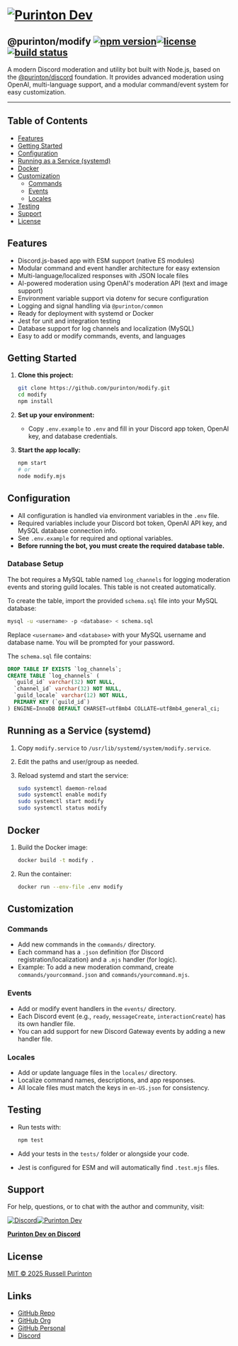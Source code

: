 # [![Purinton Dev](https://purinton.us/logos/brand.png)](https://discord.gg/QSBxQnX7PF)

## @purinton/modify [![npm version](https://img.shields.io/npm/v/@purinton/modify.svg)](https://www.npmjs.com/package/@purinton/modify)[![license](https://img.shields.io/github/license/purinton/modify.svg)](LICENSE)[![build status](https://github.com/purinton/modify/actions/workflows/nodejs.yml/badge.svg)](https://github.com/purinton/modify/actions)

A modern Discord moderation and utility bot built with Node.js, based on the [@purinton/discord](https://github.com/purinton/discord) foundation. It provides advanced moderation using OpenAI, multi-language support, and a modular command/event system for easy customization.

---

## Table of Contents

- [Features](#features)
- [Getting Started](#getting-started)
- [Configuration](#configuration)
- [Running as a Service (systemd)](#running-as-a-service-systemd)
- [Docker](#docker)
- [Customization](#customization)
  - [Commands](#commands)
  - [Events](#events)
  - [Locales](#locales)
- [Testing](#testing)
- [Support](#support)
- [License](#license)

## Features

- Discord.js-based app with ESM support (native ES modules)
- Modular command and event handler architecture for easy extension
- Multi-language/localized responses with JSON locale files
- AI-powered moderation using OpenAI's moderation API (text and image support)
- Environment variable support via dotenv for secure configuration
- Logging and signal handling via `@purinton/common`
- Ready for deployment with systemd or Docker
- Jest for unit and integration testing
- Database support for log channels and localization (MySQL)
- Easy to add or modify commands, events, and languages

## Getting Started

1. **Clone this project:**

   ```bash
   git clone https://github.com/purinton/modify.git
   cd modify
   npm install
   ```

2. **Set up your environment:**
   - Copy `.env.example` to `.env` and fill in your Discord app token, OpenAI key, and database credentials.

3. **Start the app locally:**

   ```bash
   npm start
   # or
   node modify.mjs
   ```

## Configuration

- All configuration is handled via environment variables in the `.env` file.
- Required variables include your Discord bot token, OpenAI API key, and MySQL database connection info.
- See `.env.example` for required and optional variables.
- **Before running the bot, you must create the required database table.**

### Database Setup

The bot requires a MySQL table named `log_channels` for logging moderation events and storing guild locales. This table is not created automatically.

To create the table, import the provided `schema.sql` file into your MySQL database:

```bash
mysql -u <username> -p <database> < schema.sql
```

Replace `<username>` and `<database>` with your MySQL username and database name. You will be prompted for your password.

The `schema.sql` file contains:

```sql
DROP TABLE IF EXISTS `log_channels`;
CREATE TABLE `log_channels` (
  `guild_id` varchar(32) NOT NULL,
  `channel_id` varchar(32) NOT NULL,
  `guild_locale` varchar(12) NOT NULL,
  PRIMARY KEY (`guild_id`)
) ENGINE=InnoDB DEFAULT CHARSET=utf8mb4 COLLATE=utf8mb4_general_ci;
```

## Running as a Service (systemd)

1. Copy `modify.service` to `/usr/lib/systemd/system/modify.service`.
2. Edit the paths and user/group as needed.
3. Reload systemd and start the service:

   ```bash
   sudo systemctl daemon-reload
   sudo systemctl enable modify
   sudo systemctl start modify
   sudo systemctl status modify
   ```

## Docker

1. Build the Docker image:

   ```bash
   docker build -t modify .
   ```

2. Run the container:

   ```bash
   docker run --env-file .env modify
   ```

## Customization

### Commands

- Add new commands in the `commands/` directory.
- Each command has a `.json` definition (for Discord registration/localization) and a `.mjs` handler (for logic).
- Example: To add a new moderation command, create `commands/yourcommand.json` and `commands/yourcommand.mjs`.

### Events

- Add or modify event handlers in the `events/` directory.
- Each Discord event (e.g., `ready`, `messageCreate`, `interactionCreate`) has its own handler file.
- You can add support for new Discord Gateway events by adding a new handler file.

### Locales

- Add or update language files in the `locales/` directory.
- Localize command names, descriptions, and app responses.
- All locale files must match the keys in `en-US.json` for consistency.

## Testing

- Run tests with:

  ```bash
  npm test
  ```

- Add your tests in the `tests/` folder or alongside your code.
- Jest is configured for ESM and will automatically find `.test.mjs` files.

## Support

For help, questions, or to chat with the author and community, visit:

[![Discord](https://purinton.us/logos/discord_96.png)](https://discord.gg/QSBxQnX7PF)[![Purinton Dev](https://purinton.us/logos/purinton_96.png)](https://discord.gg/QSBxQnX7PF)

**[Purinton Dev on Discord](https://discord.gg/QSBxQnX7PF)**

## License

[MIT © 2025 Russell Purinton](LICENSE)

## Links

- [GitHub Repo](https://github.com/purinton/modify)
- [GitHub Org](https://github.com/purinton)
- [GitHub Personal](https://github.com/rpurinton)
- [Discord](https://discord.gg/QSBxQnX7PF)

